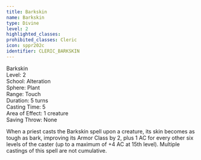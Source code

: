 ```yaml
---
title: Barkskin
name: Barkskin
type: Divine
level: 2
highlighted_classes: 
prohibited_classes: Cleric
icon: sppr202c
identifier: CLERIC_BARKSKIN
---
```

Barkskin  
Level: 2  
School: Alteration  
Sphere: Plant  
Range: Touch  
Duration: 5 turns  
Casting Time: 5  
Area of Effect: 1 creature  
Saving Throw: None  
  
When a priest casts the Barkskin spell upon a creature, its skin becomes as tough as bark, improving its Armor Class by 2, plus 1 AC for every other six levels of the caster (up to a maximum of +4 AC at 15th level). Multiple castings of this spell are not cumulative.  
